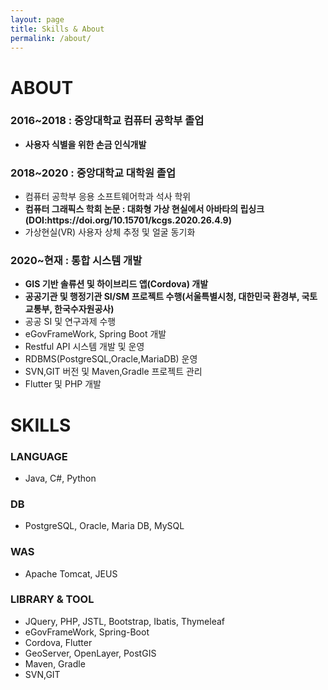 ```yaml
---
layout: page
title: Skills & About
permalink: /about/
---
```


<h1>ABOUT</h1>

<h3>2016~2018 : 중앙대학교 컴퓨터 공학부 졸업</h3>
<ul>
           <li><strong>사용자 식별을 위한 손금 인식개발</strong></li>
</ul>
<h3>2018~2020 : 중앙대학교 대학원 졸업</h3>
<ul>
            <li>컴퓨터 공학부 응용 소프트웨어학과 석사 학위</li>
            <li><strong>컴퓨터 그래픽스 학회 논문 : 대화형 가상 현실에서 아바타의 립싱크(DOI:https://doi.org/10.15701/kcgs.2020.26.4.9)</strong></li>
            <li>가상현실(VR) 사용자 상체 추정 및 얼굴 동기화</li>
</ul>
<h3>2020~현재 : 통합 시스템 개발</h3>
<ul>
            <li><strong>GIS 기반 솔류션 및 하이브리드 앱(Cordova) 개발</strong></li>
            <li><strong>공공기관 및 행정기관 SI/SM 프로젝트 수행(서울특별시청, 대한민국 환경부, 국토교통부, 한국수자원공사) </strong></li>
            <li>공공 SI 및 연구과제 수행</li>
            <li>eGovFrameWork, Spring Boot 개발</li>
            <li>Restful API 시스템 개발 및 운영</li>
            <li>RDBMS(PostgreSQL,Oracle,MariaDB) 운영</li>
            <li>SVN,GIT 버전 및 Maven,Gradle 프로젝트 관리</li>
            <li>Flutter 및 PHP 개발</li>
           
</ul>

<h1>SKILLS</h1>

<h3>LANGUAGE</h3> 
<ul> 
<li>Java, C#, Python</li>
</ul>
<h3>DB</h3>  
<ul>
<li>PostgreSQL, Oracle, Maria DB, MySQL</li>
</ul>
<h3>WAS</h3> 
<ul>
 <li>Apache Tomcat, JEUS</li>
</ul>  
<h3>LIBRARY & TOOL</h3>
<ul>  
<li>JQuery, PHP, JSTL, Bootstrap, Ibatis, Thymeleaf</li>
<li>eGovFrameWork, Spring-Boot</li>
<li>Cordova, Flutter</li>
<li>GeoServer, OpenLayer, PostGIS</li> 
<li>Maven, Gradle</li> 
<li>SVN,GIT</li>
</ul>
   



          




<!--
Sleek is a modern Jekyll theme focused on speed performance & SEO best practices. You can find out more info about customizing your Jekyll theme, as well as basic Jekyll usage documentation at [jekyllrb.com](http://jekyllrb.com/) or simply read the guide on how to [get started](/getting-started)

You can find the source code for the Jekyll new theme at:
[sleek](https://github.com/janczizikow/sleek)

You can find the source code for Jekyll at
[jekyll](https://github.com/jekyll/jekyll)
-->